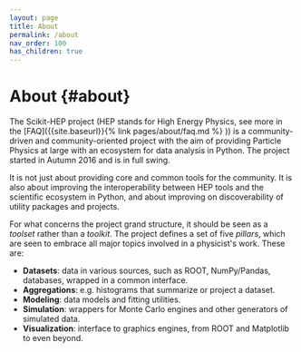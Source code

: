 ```yaml
---
layout: page
title: About
permalink: /about
nav_order: 100
has_children: true
---
```


# About {#about}

The Scikit-HEP project
(HEP stands for High Energy Physics, see more in the [FAQ]({{site.baseurl}}{% link pages/about/faq.md %} ))
is a community-driven and
community-oriented project with the aim of providing Particle Physics at
large with an ecosystem for data analysis in Python. The project started
in Autumn 2016 and is in full swing.

It is not just about providing core and common tools for the community.
It is also about improving the interoperability between HEP tools and
the scientific ecosystem in Python, and about improving on
discoverability of utility packages and projects.

For what concerns the project grand structure, it should be seen as a
*toolset* rather than a *toolkit*. The project defines a set of five
*pillars*, which are seen to embrace all major topics involved in a
physicist\'s work. These are:

- **Datasets**: data in various sources, such as ROOT, NumPy/Pandas,
  databases, wrapped in a common interface.
- **Aggregations**: e.g. histograms that summarize or project a
  dataset.
- **Modeling**: data models and fitting utilities.
- **Simulation**: wrappers for Monte Carlo engines and other
  generators of simulated data.
- **Visualization**: interface to graphics engines, from ROOT and
  Matplotlib to even beyond.
